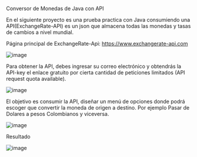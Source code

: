Conversor de Monedas de Java con API

En el siguiente proyecto es una prueba practica con Java consumiendo una API(ExchangeRate-API) es un json
que almacena todas las monedas y tasas de cambios a nivel mundial. 

Página principal de ExchangeRate-Api: https://www.exchangerate-api.com

![image](https://github.com/mateoHinc/conversorMonedaChallenge/assets/66268155/8588390e-5d55-4106-bb5e-5e190093c12d)

Para obtener la API, debes ingresar su correo electrónico y obtendrás la API-key el enlace gratuito por cierta cantidad de peticiones
limitados (API request quota available).

![image](https://github.com/mateoHinc/conversorMonedaChallenge/assets/66268155/7ca48a53-5549-47c5-9716-7202063c820f)


El objetivo es consumir la API, diseñar un menú de opciones donde podrá escoger que convertir la moneda de origen a destino. Por ejemplo Pasar de 
Dolares a pesos Colombianos y viceversa.

![image](https://github.com/mateoHinc/conversorMonedaChallenge/assets/66268155/f539bedd-6781-44e9-a11e-06dffac28261)

Resultado

![image](https://github.com/mateoHinc/conversorMonedaChallenge/assets/66268155/bfdc9350-8175-4d5b-8ba8-88f4728e4272)

